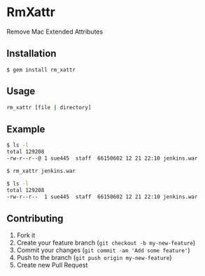 # RmXattr

Remove Mac Extended Attributes

## Installation

    $ gem install rm_xattr

## Usage
```sh
rm_xattr [file | directory]
```

## Example
```sh
$ ls -l
total 129208
-rw-r--r--@ 1 sue445  staff  66150602 12 21 22:10 jenkins.war

$ rm_xattr jenkins.war

$ ls -l
total 129208
-rw-r--r--  1 sue445  staff  66150602 12 21 22:10 jenkins.war
```

## Contributing

1. Fork it
2. Create your feature branch (`git checkout -b my-new-feature`)
3. Commit your changes (`git commit -am 'Add some feature'`)
4. Push to the branch (`git push origin my-new-feature`)
5. Create new Pull Request
